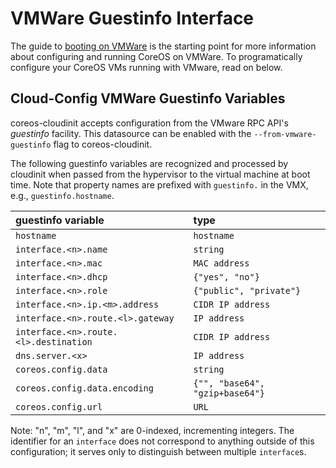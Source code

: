 # VMWare Guestinfo Interface

The guide to [booting on VMWare][bootvmware] is the starting point for more
information about configuring and running CoreOS on VMWare. To programatically configure your CoreOS VMs running with VMware, read on below.

## Cloud-Config VMWare Guestinfo Variables

coreos-cloudinit accepts configuration from the VMware RPC API's *guestinfo*
facility. This datasource can be enabled with the `--from-vmware-guestinfo`
flag to coreos-cloudinit.

The following guestinfo variables are recognized and processed by cloudinit
when passed from the hypervisor to the virtual machine at boot time. Note that
property names are prefixed with `guestinfo.` in the VMX, e.g., `guestinfo.hostname`.

|            guestinfo variable             |              type               |
|:--------------------------------------|:--------------------------------|
| `hostname`                            | `hostname`                      |
| `interface.<n>.name`                  | `string`                        |
| `interface.<n>.mac`                   | `MAC address`                   |
| `interface.<n>.dhcp`                  | `{"yes", "no"}`                 |
| `interface.<n>.role`                  | `{"public", "private"}`         |
| `interface.<n>.ip.<m>.address`        | `CIDR IP address`               |
| `interface.<n>.route.<l>.gateway`     | `IP address`                    |
| `interface.<n>.route.<l>.destination` | `CIDR IP address`               |
| `dns.server.<x>`                      | `IP address`                    |
| `coreos.config.data`                  | `string`                        |
| `coreos.config.data.encoding`         | `{"", "base64", "gzip+base64"}` |
| `coreos.config.url`                   | `URL`                           |

Note: "n", "m", "l", and "x" are 0-indexed, incrementing integers. The
identifier for an `interface` does not correspond to anything outside of this
configuration; it serves only to distinguish between multiple `interface`s.

[bootvmware]: https://github.com/coreos/docs/blob/master/os/booting-on-vmware.md
